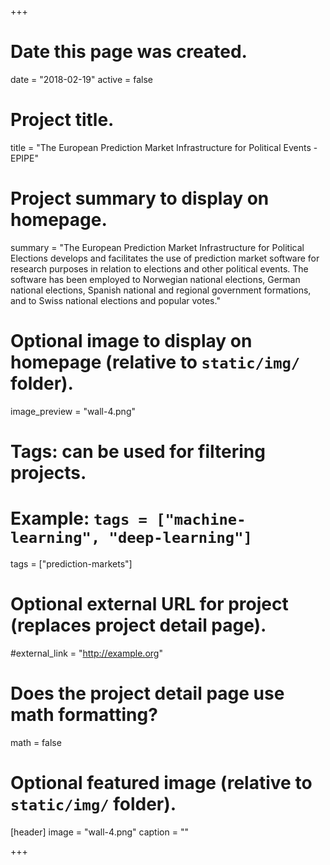 +++
# Date this page was created.
date = "2018-02-19"
active = false

# Project title.
title = "The European Prediction Market Infrastructure for Political Events - EPIPE"

# Project summary to display on homepage.
summary = "The European Prediction Market Infrastructure for Political Elections develops and facilitates the use of prediction market software for research purposes in relation to elections and other political events. The software has been employed to Norwegian national elections, German national elections, Spanish national and regional government formations, and to Swiss national elections and popular votes."

# Optional image to display on homepage (relative to `static/img/` folder).
image_preview = "wall-4.png"

# Tags: can be used for filtering projects.
# Example: `tags = ["machine-learning", "deep-learning"]`
tags = ["prediction-markets"]

# Optional external URL for project (replaces project detail page).
#external_link = "http://example.org"

# Does the project detail page use math formatting?
math = false

# Optional featured image (relative to `static/img/` folder).
[header]
image = "wall-4.png"
caption = ""

+++

